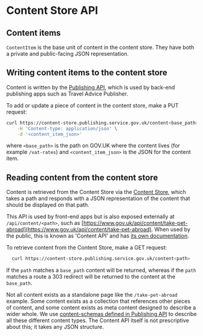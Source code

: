 # Content Store API

## Content items

`ContentItem` is the base unit of content in the content store. They have both a
private and public-facing JSON representation.

## Writing content items to the content store

Content is written by the [Publishing API](https://docs.publishing.service.gov.uk/apps/publishing-api.html), which is used by back-end publishing apps such as Travel Advice Publisher.

To add or update a piece of content in the content store, make a PUT request:

``` sh
curl https://content-store.publishing.service.gov.uk/content<base_path> -X PUT \
    -H 'Content-type: application/json' \
    -d '<content_item_json>'
```

where `<base_path>` is the path on GOV.UK where the content lives (for example
`/vat-rates`) and `<content_item_json>` is the JSON for the content item.

## Reading content from the content store

Content is retrieved from the Content Store via the [Content Store](https://content-store.publishing.service.gov.uk/), which takes a path and responds with a JSON representation of the content that should be displayed on that path.

This API is used by front-end apps but is also exposed externally at `/api/content/<path>`, such as [https://www.gov.uk/api/content/take-pet-abroad](https://www.gov.uk/api/content/take-pet-abroad). When used by the public, this is known as 'Content API' and has [its own documentation](https://content-api.publishing.service.gov.uk/).

To retrieve content from the Content Store, make a GET request:

``` sh
  curl https://content-store.publishing.service.gov.uk/content<path>
```

If the `path` matches a `base_path` content will be returned, whereas if the
`path` matches a route a 303 redirect will be returned to the content at the
`base_path`.

Not all content exists as a standalone page like the `/take-pet-abroad` example. Some content exists as a collection that references other pieces of content, and some content exists as meta content designed to describe a wider whole. We use [content-schemas defined in Publishing API](https://github.com/alphagov/publishing-api/tree/main/content_schemas) to describe all these different content types. The Content API itself is not prescriptive about this; it takes any JSON structure.
